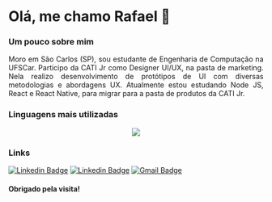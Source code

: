 <h1> Olá, me chamo Rafael 👋 </h1>

<h3> Um pouco sobre mim </h3>

<p style="text-align: justify"> Moro em São Carlos (SP), sou estudante de Engenharia de Computação na UFSCar. Participo da CATI Jr como Designer UI/UX, na pasta de marketing. Nela realizo desenvolvimento de protótipos de UI com diversas metodologias e abordagens UX. Atualmente estou estudando Node JS, React e React Native, para migrar para a pasta de produtos da CATI Jr.</p>

<h3> Linguagens mais utilizadas </h3>

<p align="center">
 <img src="https://github-readme-stats.vercel.app/api/top-langs/?username=rafa-tm&layout=compact&hide_title=true&count_private=true&hide=jupyter%20notebook"/>  
</p>

<h3> Links </h3>

[![Linkedin Badge](https://img.shields.io/badge/-LinkedIn-blue?style=for-the-badge&logo=Linkedin&logoColor=white&link=https://www.linkedin.com/in/rafaelturyminatel/)](https://www.linkedin.com/in/rafaelturyminatel/)
[![Linkedin Badge](https://img.shields.io/badge/-Behance-blue?style=for-the-badge&logo=behance&logoColor=white&https://www.behance.net/rafaeltury)](https://www.behance.net/rafaeltury)
[![Gmail Badge](https://img.shields.io/badge/-Gmail-c14438?style=for-the-badge&logo=Gmail&logoColor=white&link=mailto:rafaelturyminatel@gmail.com)](mailto:rafaelturyminatel@gmail.com)

 
<h4> Obrigado pela visita! </h4>

